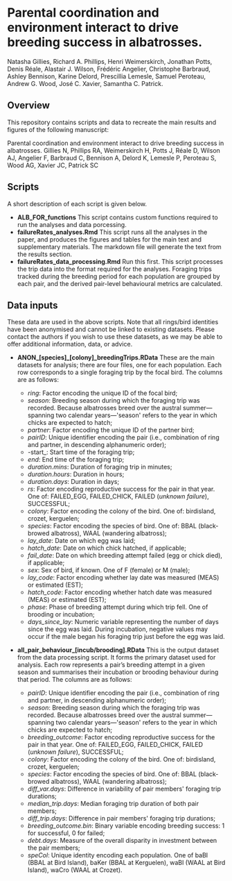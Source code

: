 # Parental coordination and environment interact to drive breeding success in albatrosses.
Natasha Gillies, Richard A. Phillips, Henri Weimerskirch, Jonathan Potts, Denis Réale, Alastair J. Wilson, Frédéric Angelier, Christophe Barbraud, Ashley Bennison, Karine Delord, Prescillia Lemesle, Samuel Peroteau, Andrew G. Wood, José C. Xavier, Samantha C. Patrick.

## Overview
This repository contains scripts and data to recreate the main results and figures of the following manuscript:

Parental coordination and environment interact to drive breeding success in albatrosses. Gillies N, Phillips RA, Weimerskirch H, Potts J, Réale D, Wilson AJ, Angelier F, Barbraud C, Bennison A, Delord K, Lemesle P, Peroteau S, Wood AG, Xavier JC, Patrick SC

## Scripts
A short description of each script is given below.

- **ALB_FOR_functions** This script contains custom functions required to run the analyses and data porcessing.
- **failureRates_analyses.Rmd** This script runs all the analyses in the paper, and produces the figures and tables for the main text and supplementary materials. The markdown file will generate the text from the results section.
- **failureRates_data_processing.Rmd** Run this first. This script processes the trip data into the format required for the analyses. Foraging trips tracked during the breeding period for each population are grouped by each pair, and the derived pair-level behavioural metrics are calculated.

## Data inputs

These data are used in the above scripts. Note that all rings/bird identities have been anonymised and cannot be linked to existing datasets. Please contact the authors if you wish to use these datasets, as we may be able to offer additional information, data, or advice.

- **ANON_[species]_[colony]_breedingTrips.RData** These are the main datasets for analysis; there are four files, one for each population. Each row corresponds to a single foraging trip by the focal bird. The columns are as follows:
  -  _ring_: Factor encoding the unique ID of the focal bird;
  -  _season_: Breeding season during which the foraging trip was recorded. Because albatrosses breed over the austral summer—spanning two calendar years—'season' refers to the year in which chicks are expected to hatch;
  -  _partner_: Factor encoding the unique ID of the partner bird;
  -  _pairID_:  Unique identifier encoding the pair (i.e., combination of ring and partner, in descending alphanumeric order);
  -  -start_: Start time of the foraging trip;
  -  _end_: End time of the foraging trip;
  -  _duration.mins_: Duration of foraging trip in minutes;
  -  _duration.hours_: Duration in hours;
  -  _duration.days_: Duration in days;
  -  _rs_: Factor encoding reproductive success for the pair in that year. One of: FAILED_EGG, FAILED_CHICK, FAILED (*unknown failure*), SUCCESSFUL;
  -  _colony_: Factor encoding the colony of the bird. One of: birdisland, crozet, kerguelen;
  -  _species_: Factor encoding the species of bird. One of: BBAL (black-browed albatross), WAAL (wandering albatross);
  -  _lay_date_: Date on which egg was laid;
  -  _hatch_date_: Date on which chick hatched, if applicable;
  -  _fail_date_: Date on which breeding attempt failed (egg or chick died), if applicable;
  -  _sex_: Sex of bird, if known. One of F (female) or M (male);
  -  _lay_code_: Factor encoding whether lay date was measured (MEAS) or estimated (EST);
  -  _hatch_code_: Factor encoding whether hatch date was measured (MEAS) or estimated (EST);
  -  _phase_: Phase of breeding attempt during which trip fell. One of brooding or incubation;
  -  _days_since_lay_:  Numeric variable representing the number of days since the egg was laid. During incubation, negative values may occur if the male began his foraging trip just before the egg was laid.
  
- **all_pair_behaviour_[incub/brooding].RData** This is the output dataset from the data processing script. It forms the primary dataset used for analysis. Each row represents a pair’s breeding attempt in a given season and summarises their incubation or brooding behaviour during that period. The columns are as follows:
  -  _pairID_:  Unique identifier encoding the pair (i.e., combination of ring and partner, in descending alphanumeric order);
  -  _season_: Breeding season during which the foraging trip was recorded. Because albatrosses breed over the austral summer—spanning two calendar years—'season' refers to the year in which chicks are expected to hatch;
  -  _breeding_outcome_: Factor encoding reproductive success for the pair in that year. One of: FAILED_EGG, FAILED_CHICK, FAILED (*unknown failure*), SUCCESSFUL;
  -  _colony_: Factor encoding the colony of the bird. One of: birdisland, crozet, kerguelen;
  -  _species_: Factor encoding the species of bird. One of: BBAL (black-browed albatross), WAAL (wandering albatross);
  -  _diff_var.days_: Difference in variability of pair members' foraging trip durations;
  -  _median_trip.days_: Median foraging trip duration of both pair members;
  -  _diff_trip.days_: Difference in pair members' foraging trip durations;
  -  _breeding_outcome.bin_: Binary variable encoding breeding success: 1 for successful, 0 for failed;
  -  _debt.days_: Measure of the overall disparity in investment between the pair members;
  -  _speCol_: Unique identity encoding each population. One of baBI (BBAL at Bird Island), baKer (BBAL at Kerguelen), waBI (WAAL at Bird Island), waCro (WAAL at Crozet).